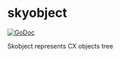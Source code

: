 skyobject
=========

[![GoDoc](https://godoc.org/github.com/skycoin/cxo/skyobject?status.svg)](https://godoc.org/github.com/skycoin/cxo/skyobject)

Skobject represents CX objects tree
